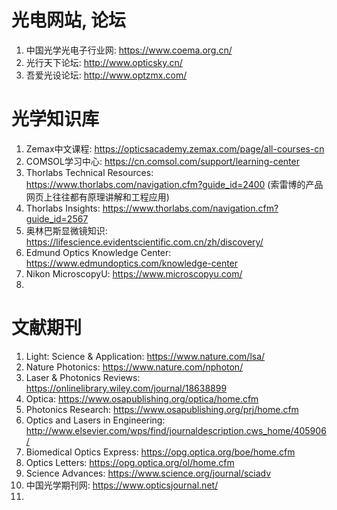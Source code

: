 # 光电网站, 论坛

1. 中国光学光电子行业网: https://www.coema.org.cn/
2. 光行天下论坛: http://www.opticsky.cn/
3. 吾爱光设论坛: http://www.optzmx.com/


# 光学知识库
1. Zemax中文课程: https://opticsacademy.zemax.com/page/all-courses-cn
2. COMSOL学习中心: https://cn.comsol.com/support/learning-center
3. Thorlabs Technical Resources: https://www.thorlabs.com/navigation.cfm?guide_id=2400 (索雷博的产品网页上往往都有原理讲解和工程应用)
4. Thorlabs Insights: https://www.thorlabs.com/navigation.cfm?guide_id=2567
5. 奥林巴斯显微镜知识: https://lifescience.evidentscientific.com.cn/zh/discovery/
6. Edmund Optics Knowledge Center: https://www.edmundoptics.com/knowledge-center
7. Nikon MicroscopyU: https://www.microscopyu.com/
8. 

# 文献期刊
1. Light: Science & Application: https://www.nature.com/lsa/
2. Nature Photonics: https://www.nature.com/nphoton/
3. Laser & Photonics Reviews: https://onlinelibrary.wiley.com/journal/18638899
4. Optica: https://www.osapublishing.org/optica/home.cfm
5. Photonics Research: https://www.osapublishing.org/prj/home.cfm
6. Optics and Lasers in Engineering: http://www.elsevier.com/wps/find/journaldescription.cws_home/405906/
7. Biomedical Optics Express: https://opg.optica.org/boe/home.cfm
8. Optics Letters: https://opg.optica.org/ol/home.cfm
9. Science Advances: https://www.science.org/journal/sciadv
10. 中国光学期刊网: https://www.opticsjournal.net/
11. 